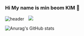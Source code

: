 ### Hi My name is min beom KIM  👋
![header](https://capsule-render.vercel.app/api?type=wave&color=random&height=300&section=header&text=minbeomKIM&fontSize=90)
<a href="[https://www.instagram.com/giant_minboom/](https://www.instagram.com/giant_minboom/)">
    <img 
        src="http://img.shields.io/badge/-Instagram-black?style=flat&logo=Instagram&link=https://instagram.com/alpox.dev/"
        style="height : auto; margin-left : 10px; margin-right : 10px;"/>
</a>

![Anurag's GitHub stats](https://github-readme-stats.vercel.app/api?username=minbumKIM0501&show_icons=true&theme=radical)

<!--
**minbumKIM0501/minbumKIM0501** is a ✨ _special_ ✨ repository because its `README.md` (this file) appears on your GitHub profile.

Here are some ideas to get you started:

- 🔭 I’m currently working on ...
- 🌱 I’m currently learning ...
- 👯 I’m looking to collaborate on ...
- 🤔 I’m looking for help with ...
- 💬 Ask me about ...
- 📫 How to reach me: ...
- 😄 Pronouns: ...
- ⚡ Fun fact: ...
-->
